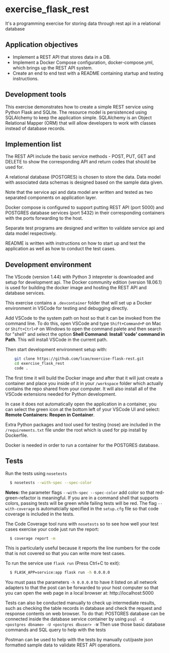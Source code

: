 # exercise_flask_rest

It's a programming exercise for storing data through rest api in a relational database

## Application objectives

- Implement a REST API that stores data in a DB.
- Implement a Docker Compose configuration, docker-compose.yml, which brings up the REST API system.
- Create an end to end test with a README containing startup and testing instructions.
  
## Development tools

This exercise demonstrates how to create a simple REST service using Python Flask and SQLite.
The resource model is persistenced using SQLAlchemy to keep the application simple. SQLAlchemy is an Object Relational Mapper (ORM) that will allow developers to work with classes instead of database records.

## Implemention list

The REST API include the basic service methods - POST, PUT, GET and DELETE to show the corresponding API and return codes that should be used for. 

A relational database (POSTGRES) is chosen to store the data. Data model with associated data schemas is designed based on the sample data given. 

Note that the service api and data model are written and tested as two separated components on application layer.

Docker compose is configured to support putting REST API (port 5000) and POSTGRES database services (port 5432) in their corresponding containers with the ports forwarding to the host.

Separate test programs are designed and written to validate service api and data model respectively.

README is written with instructions on how to start up and test the application as well as how to conduct the test cases. 

## Development environment

The VScode (version 1.44) with Python 3 intepreter is downloaded and setup for development api. The Docker community edition (version 18.06.1) is used for building the docker image and hosting the REST API and database services. 

This exercise contains a `.devcontainer` folder that will set up a Docker environment in VSCode for testing and debugging directly.  

Add VSCode to the system path on host so that it can be invoked from the command line. To do this, open VSCode and type `Shift+Command+P` on Mac or `Shift+Ctrl+P` on Windows to open the command palete and then search for "shell" and select the option **Shell Command: Install 'code' command in Path**. This will install VSCode in the current path.

Then start development environment setup with:

```bash
    git clone https://github.com/lcao/exercise-flask-rest.git
    cd exercise_flask_rest
    code .
```

The first time it will build the Docker image and after that it will just create a container and place you inside of it in your `/workspace` folder which actually contains the repo shared from your computer. It will also install all of the VSCode extensions needed for Python development.

In case it does not automatically open the application in a container, you can select the green icon at the bottom left of your VSCode UI and select: **Remote Containers: Reopen in Container**.

Extra Python packages and tool used for testing (nose) are included in the  `/requirements.txt` file under the root which is used for pip install by Dockerfile.  

Docker is needed in order to run a container for the POSTGRES database. 


## Tests

Run the tests using `nosetests`

```bash
  $ nosetests --with-spec --spec-color
```

**Notes:** the parameter flags `--with-spec --spec-color` add color so that red-green-refactor is meaningful. If you are in a command shell that supports colors, passing tests will be green while failing tests will be red. The flag `--with-coverage` is automatcially specified in the `setup.cfg` file so that code coverage is included in the tests.

The Code Coverage tool runs with `nosetests` so to see how well your test cases exercise your code just run the report:

```bash
  $ coverage report -m
```

This is particularly useful because it reports the line numbers for the code that is not covered so that you can write more test cases.

To run the service use `flask run` (Press Ctrl+C to exit):

```bash
  $ FLASK_APP=service:app flask run -h 0.0.0.0
```

You must pass the parameters `-h 0.0.0.0` to have it listed on all network adapters to that the post can be forwarded to your host computer so that you can open the web page in a local browser at: http://localhost:5000

Tests can also be conducted manually to check up intermediate results, such as checking the table records in database and check the request and response contents on web browser. To do that:
POSTGRES database can be connected inside the database service container by using 
 `psql -d <postgres dbname> -U <postgres dbuser> -W`  Then use those basic database commands and SQL query to help with the tests

Postman can be used to help with the tests by manually cut/paste json formatted sample data to validate REST API operations. 
